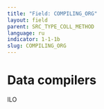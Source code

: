 ```yaml
---
title: "Field: COMPILING_ORG"
layout: field
parent: SRC_TYPE_COLL_METHOD
language: ru
indicator: 1-1-1b
slug: COMPILING_ORG
---
```

# Data compilers

ILO